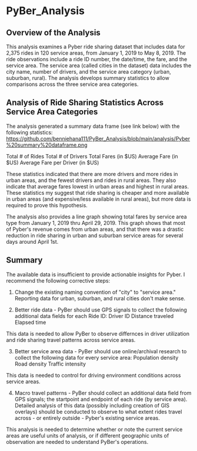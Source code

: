 # PyBer_Analysis

## Overview of the Analysis

This analysis examines a Pyber ride sharing dataset that includes data for 2,375 rides in 120 service areas, from January 1, 2019 to May 8, 2019. The ride observations include a ride ID number, the date/time, the fare, and the service area. The service area (called cities in the dataset) data includes the city name, number of drivers, and the service area category (urban, suburban, rural). The analysis develops summary statistics to allow comparisons across the three service area categories. 

## Analysis of Ride Sharing Statistics Across Service Area Categories

The analysis generated a summary data frame (see link below) with the following statistics:
https://github.com/benniehana111/PyBer_Analysis/blob/main/analysis/Pyber%20summary%20dataframe.png

Total # of Rides
Total # of Drivers
Total Fares (in $US)
Average Fare  (in $US)
Average Fare per Driver (in $US)

These statistics indicated that there are more drivers and more rides in urban areas, and the fewest drivers and rides in rural areas. They also indicate that average fares lowest in urban areas and highest in rural areas. These statistics my suggest that ride sharing is cheaper and more available in urban areas (and expensive/less available in rural areas), but more data is required to prove this hypothesis.

The analysis also provides a line graph showing total fares by service area type from January 1, 2019 thru April 29, 2019. This graph shows that most of Pyber's revenue comes from urban areas, and that there was a drastic reduction in ride sharing in urban and suburban service areas for several days around April 1st.

## Summary

The available data is insufficient to provide actionable insights for Pyber. I recommend the following corrective steps:

1) Change the existing naming convention of "city" to "service area." Reporting data for urban, suburban, and rural cities don't make sense.

2) Better ride data - PyBer should use GPS signals to collect the following additional data fields for each Ride ID:
    Driver ID
    Distance traveled
    Elapsed time
    
This data is needed to allow PyBer to observe differnces in driver utilization and ride sharing travel patterns across service areas.
    
3) Better service area data - PyBer should use online/archival research to collect the following data for every service area:
    Population density
    Road density
    Traffic intensity
    
This data is needed to control for driving environment conditions across service areas.

4) Macro travel patterns - PyBer should collect an additional data field from GPS signals; the startpoint and endpoint of each ride (by service area). Detailed analysis of this data (possibly including creation of GIS overlays) should be conducted to observe to what extent rides travel across - or entirely outside - Pyber's existing service areas.

This analysis is needed to determine whether or note the current service areas are useful units of analysis, or if different geographic units of observation are needed to understand PyBer's operations.
